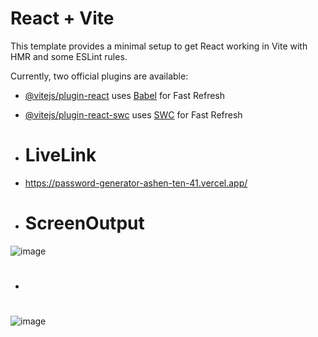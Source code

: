 # React + Vite

This template provides a minimal setup to get React working in Vite with HMR and some ESLint rules.

Currently, two official plugins are available:

- [@vitejs/plugin-react](https://github.com/vitejs/vite-plugin-react/blob/main/packages/plugin-react/README.md) uses [Babel](https://babeljs.io/) for Fast Refresh
- [@vitejs/plugin-react-swc](https://github.com/vitejs/vite-plugin-react-swc) uses [SWC](https://swc.rs/) for Fast Refresh

- # LiveLink
- https://password-generator-ashen-ten-41.vercel.app/

- # ScreenOutput
![image](https://github.com/Abhi865625/password-generator/assets/93569162/92296b04-8812-46be-8051-34cb34ac5cb1)

- #

![image](https://github.com/Abhi865625/password-generator/assets/93569162/9e77b88c-2639-475b-a068-838ff595fd84)


